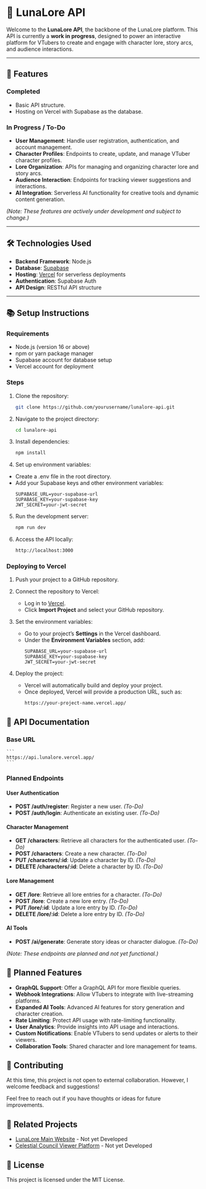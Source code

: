 # 🌌 **LunaLore API**

Welcome to the **LunaLore API**, the backbone of the LunaLore platform. This API is currently a **work in progress**, designed to power an interactive platform for VTubers to create and engage with character lore, story arcs, and audience interactions.

---

## 🚀 **Features**

### **Completed**
- Basic API structure.
- Hosting on Vercel with Supabase as the database.

### **In Progress / To-Do**
- **User Management**: Handle user registration, authentication, and account management.
- **Character Profiles**: Endpoints to create, update, and manage VTuber character profiles.
- **Lore Organization**: APIs for managing and organizing character lore and story arcs.
- **Audience Interaction**: Endpoints for tracking viewer suggestions and interactions.
- **AI Integration**: Serverless AI functionality for creative tools and dynamic content generation.

*(Note: These features are actively under development and subject to change.)*

---

## 🛠️ **Technologies Used**

- **Backend Framework**: Node.js
- **Database**: [Supabase](https://supabase.com/)
- **Hosting**: [Vercel](https://vercel.com/) for serverless deployments
- **Authentication**: Supabase Auth
- **API Design**: RESTful API structure

---

## 📚 **Setup Instructions**

### **Requirements**
- Node.js (version 16 or above)
- npm or yarn package manager
- Supabase account for database setup
- Vercel account for deployment

### **Steps**
1. Clone the repository:
   	```bash
   git clone https://github.com/yourusername/lunalore-api.git
	```
2. Navigate to the project directory:
   	```bash
	cd lunalore-api
	```
3. Install dependencies:
	```bash
   npm install
	```
4. Set up environment variables:
- Create a .env file in the root directory.
- Add your Supabase keys and other environment variables:
   	```env
	SUPABASE_URL=your-supabase-url
	SUPABASE_KEY=your-supabase-key
	JWT_SECRET=your-jwt-secret

	```
5. Run the development server:
   	```bash
	npm run dev
	```
6. Access the API locally:
   	```bash
	http://localhost:3000
	```

### **Deploying to Vercel**

1. Push your project to a GitHub repository.

2. Connect the repository to Vercel:
   - Log in to [Vercel](https://vercel.com/).
   - Click **Import Project** and select your GitHub repository.

3. Set the environment variables:
   - Go to your project’s **Settings** in the Vercel dashboard.
   - Under the **Environment Variables** section, add:
     ```
     SUPABASE_URL=your-supabase-url
     SUPABASE_KEY=your-supabase-key
     JWT_SECRET=your-jwt-secret
     ```

4. Deploy the project:
   - Vercel will automatically build and deploy your project.
   - Once deployed, Vercel will provide a production URL, such as:
     ```
     https://your-project-name.vercel.app/
     ```

## 📖 **API Documentation**

### **Base URL**
	```
	https://api.lunalore.vercel.app/
	```

### **Planned Endpoints**

#### **User Authentication**
- **POST /auth/register**: Register a new user. *(To-Do)*
- **POST /auth/login**: Authenticate an existing user. *(To-Do)*

#### **Character Management**
- **GET /characters**: Retrieve all characters for the authenticated user. *(To-Do)*
- **POST /characters**: Create a new character. *(To-Do)*
- **PUT /characters/:id**: Update a character by ID. *(To-Do)*
- **DELETE /characters/:id**: Delete a character by ID. *(To-Do)*

#### **Lore Management**
- **GET /lore**: Retrieve all lore entries for a character. *(To-Do)*
- **POST /lore**: Create a new lore entry. *(To-Do)*
- **PUT /lore/:id**: Update a lore entry by ID. *(To-Do)*
- **DELETE /lore/:id**: Delete a lore entry by ID. *(To-Do)*

#### **AI Tools**
- **POST /ai/generate**: Generate story ideas or character dialogue. *(To-Do)*

*(Note: These endpoints are planned and not yet functional.)*

## 🎯 **Planned Features**

- **GraphQL Support**: Offer a GraphQL API for more flexible queries.
- **Webhook Integrations**: Allow VTubers to integrate with live-streaming platforms.
- **Expanded AI Tools**: Advanced AI features for story generation and character creation.
- **Rate Limiting**: Protect API usage with rate-limiting functionality.
- **User Analytics**: Provide insights into API usage and interactions.
- **Custom Notifications**: Enable VTubers to send updates or alerts to their viewers.
- **Collaboration Tools**: Shared character and lore management for teams.

## 🌟 **Contributing**

At this time, this project is not open to external collaboration. However, I welcome feedback and suggestions!  

Feel free to reach out if you have thoughts or ideas for future improvements.


## 🔗 **Related Projects**

- [LunaLore Main Website](https://lunalore.app/) - Not yet Developed
- [Celestial Council Viewer Platform](https://council.lunalore.app/) - Not yet Developed


## 📝 **License**

This project is licensed under the MIT License.
